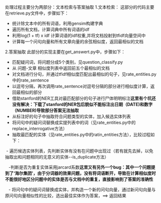 处理过程主要分为两部分：文本检索与答案抽取
1.文本检索：
这部分的代码主要在retrieve.py文件中，步骤如下：
- 统计除文本中的所有词语，利用gensim构建字典
- 遍历所有文档，计算词典中所有词语的idf
- 利用log(1 + tf) x idf 计算词语的idf权重,并将文档投射到tfidf向量空间中
- 计算每一个问句向量和所有文章向量的余弦相似度，返回最相似的文档

2.答案抽取
此部分的实现主要在get_answert.py中，步骤如下：
- 匹配疑问词，将问题分成5个类别，见question_classify.py
- 从 问题-文章 相似度列表中返回前五个最相似的文档
- 对文档进行分句，并通过tfidf相似度匹配出最相似的句子，见rate_entities.py中的rate_sentence
- 以逗号分隔，再次调用rate_sentence对逗号分隔的部分进行相似度计算，返回最相似的部分
- 借助stanford的NER工具对最匹配部分的句子进行尸体明明标注**这里有个坑还没有解决：下载了stanford的NER包后貌似不能标注出日期（DATE)和数字（NUMBER)导致部分答案无法抽取**
- 从标注好的句子中抽取符合问题类型的实体，加入候选实体列表
- 将问句中的疑问词替换成实提列表中的词（见rate_entities.py中的replace_interrogative方法）
- 抽取最匹配的实体（见rate_entities.py中的ratin_entities方法），比较过程如下：

  - 遍历候选实体列表，先判断实体有没有在问题中出现过（若有就先去掉，以免抽取出和问题相同的无意义的实体--is_duplicate方法）
  
    -判断是否为重复实体采用jarcard系数**这里又有另外一个bug：其中一个问题提到了‘海尔集团’，由于分词器的效果问题，没有将词语断开，导致在计算相似度时不能很好地区分问题中的实体是否与文档中的重复，直接影响到了答案的准确性**
    
    - 将问句中的疑问词替换成实体，并构造一个新的问句向量，通过新问句向量与原问句向量相似性的比较，选出最佳实体作为答案，==> 返回结果
